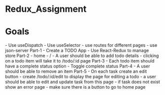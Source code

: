 # Redux_Assignment


<h1>Goals</h1>
- Use useDispatch
- Use useSelector
- use routes for different pages
- use json-server
Part-1
- Create a TODO App
- Use React-Redux to manage store
Part-2
- home - /
- A user should be able to add todo details
- clicking on a todo item will take it to /todo/:id page
Part-3
- Each todo item should have a complete status option
- Toggle complete status
Part-4
- A user should be able to remove an item
Part-5
- On each task create an edit button
- create /todo/:id/edit to display the page for editing a todo
- a user should be able to edit and update task from this page
- if task does not exist show an error page - make sure there is a button to go to home page
